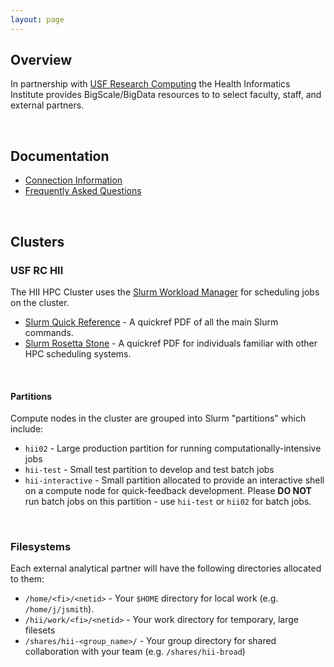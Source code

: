 ```yaml
---
layout: page
---
```


## Overview

In partnership with [USF Research Computing](http://www.rc.usf.edu/) the Health Informatics Institute
provides BigScale/BigData resources to to select faculty, staff, and external partners.

<br/>

## Documentation

- [Connection Information](pages/connection.html)
- [Frequently Asked Questions](pages/faq.html)

<br/>

## Clusters

### USF RC HII

The HII HPC Cluster uses the [Slurm Workload Manager](http://slurm.schedmd.com) for scheduling jobs on the cluster.

- [Slurm Quick Reference](http://slurm.schedmd.com/pdfs/summary.pdf) - A quickref PDF of all the main Slurm commands.
- [Slurm Rosetta Stone](http://slurm.schedmd.com/rosetta.pdf) - A quickref PDF for individuals familiar with other HPC scheduling systems.

<br/>

#### Partitions

Compute nodes in the cluster are grouped into Slurm "partitions" which include:

- `hii02` - Large production partition for running computationally-intensive jobs
- `hii-test` - Small test partition to develop and test batch jobs
- `hii-interactive` - Small partition allocated to provide an interactive shell on a compute node for quick-feedback development.
   Please **DO NOT** run batch jobs on this partition - use `hii-test` or `hii02` for batch jobs.

<br/>

### Filesystems

Each external analytical partner will have the following directories allocated to them:

- `/home/<fi>/<netid>` - Your `$HOME` directory for local work (e.g. `/home/j/jsmith`).
- `/hii/work/<fi>/<netid>` - Your work directory for temporary, large filesets
- `/shares/hii-<group_name>/` - Your group directory for shared collaboration with your team (e.g. `/shares/hii-broad`)

